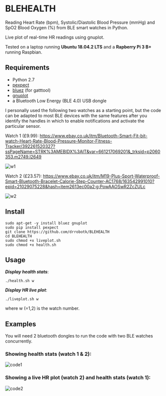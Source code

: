 # BLEHEALTH
Reading Heart Rate (bpm), Systolic/Diastolic Blood Pressure (mmHg) and SpO2 Blood Oxygen (%) from BLE smart watches in Python. 

Live plot of real-time HR readings using gnuplot.

Tested on a laptop running **Ubuntu 18.04.2 LTS** and a **Rapberry Pi 3 B+** running Raspbian.

## Requirements

* Python 2.7
* [pexpect](https://pypi.org/project/pexpect/)
* [bluez](http://www.bluez.org/) (for gatttool)
* [gnuplot](http://www.gnuplot.info/)
* a Bluetooth Low Energy (BLE 4.0) USB dongle

I personally used the following two watches as a starting point, but the code can be adapted to most BLE devices with the same features after you identify the handles in which to enable notifications and activate the particular sensor. 

Watch 1 (£9.99): https://www.ebay.co.uk/itm/Bluetooth-Smart-Fit-bit-watch-Heart-Rate-Blood-Pressure-Monitor-Fitness-Tracker/392261520327?ssPageName=STRK%3AMEBIDX%3AIT&var=661217069201&_trksid=p2060353.m2749.l2649

![w1](https://user-images.githubusercontent.com/51001263/58653932-bde20d80-830e-11e9-922f-e3bbbe0c7906.jpg)

Watch 2 (£23.57): https://www.ebay.co.uk/itm/M19-Plus-Sport-Waterproof-Smart-Bluetooth-Bracelet-Calorie-Step-Counter-AC1768/163542991010?epid=21029075228&hash=item2613ec00a2:g:PowAAOSwR2ZcZULc

![w2](https://user-images.githubusercontent.com/51001263/58653933-bde20d80-830e-11e9-9e61-6fc9e54615db.jpg)

## Install
```
sudo apt-get -y install bluez gnuplot
sudo pip install pexpect
git clone https://github.com/drrobotk/BLEHEALTH
cd BLEHEALTH
sudo chmod +x liveplot.sh
sudo chmod +x health.sh
```
## Usage
***Display health stats***:
```
./health.sh w
```
***Display HR live plot***:
```
./liveplot.sh w
```
where w (=1,2) is the watch number.
## Examples

You will need 2 bluetooth dongles to run the code with two BLE watches concurrently. 

### Showing health stats (watch 1 & 2):

![code1](https://user-images.githubusercontent.com/51001263/58371825-de742700-7f0c-11e9-9d3f-d7789c5fcf6d.PNG)

### Showing a live HR plot (watch 2) and health stats (watch 1):

![code2](https://user-images.githubusercontent.com/51001263/58371826-de742700-7f0c-11e9-8afb-7fe72b3d45cc.PNG)
